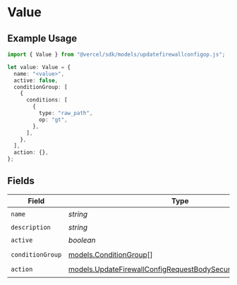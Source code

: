 # Value

## Example Usage

```typescript
import { Value } from "@vercel/sdk/models/updatefirewallconfigop.js";

let value: Value = {
  name: "<value>",
  active: false,
  conditionGroup: [
    {
      conditions: [
        {
          type: "raw_path",
          op: "gt",
        },
      ],
    },
  ],
  action: {},
};
```

## Fields

| Field                                                                                                                              | Type                                                                                                                               | Required                                                                                                                           | Description                                                                                                                        |
| ---------------------------------------------------------------------------------------------------------------------------------- | ---------------------------------------------------------------------------------------------------------------------------------- | ---------------------------------------------------------------------------------------------------------------------------------- | ---------------------------------------------------------------------------------------------------------------------------------- |
| `name`                                                                                                                             | *string*                                                                                                                           | :heavy_check_mark:                                                                                                                 | N/A                                                                                                                                |
| `description`                                                                                                                      | *string*                                                                                                                           | :heavy_minus_sign:                                                                                                                 | N/A                                                                                                                                |
| `active`                                                                                                                           | *boolean*                                                                                                                          | :heavy_check_mark:                                                                                                                 | N/A                                                                                                                                |
| `conditionGroup`                                                                                                                   | [models.ConditionGroup](../models/conditiongroup.md)[]                                                                             | :heavy_check_mark:                                                                                                                 | N/A                                                                                                                                |
| `action`                                                                                                                           | [models.UpdateFirewallConfigRequestBodySecurityRequest2Action](../models/updatefirewallconfigrequestbodysecurityrequest2action.md) | :heavy_check_mark:                                                                                                                 | N/A                                                                                                                                |